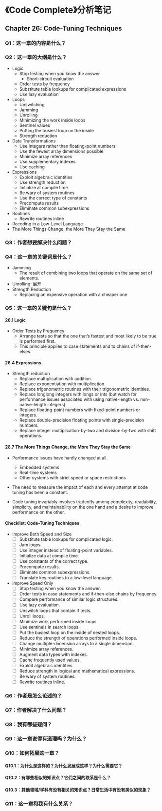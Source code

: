 # 《Code Complete》分析笔记

## Chapter 26: Code-Tuning Techniques

### Q1：这一章的内容是什么？

### Q2：这一章的大纲是什么？

- Logic
  - Stop testing when you know the answer
    - Short-circuit evaluation
  - Order tests by frequency
  - Substitute table lookups for complicated expressions
  - Use lazy evaluation
- Loops
  - Unswitching
  - Jamming
  - Unrolling
  - Minimizing the work inside loops
  - Sentinel values
  - Putting the busiest loop on the inside
  - Strength reduction
- Data Transformations
  - Use integers rather than floating-point numbers
  - Use the fewest array dimensions possible
  - Minimize array references
  - Use supplementary indexes
  - Use caching
- Expressions
  - Exploit algebraic identities
  - Use strength reduction
  - Initialize at compile time
  - Be wary of system routines
  - Use the correct type of constants
  - Precompute results
  - Eliminate common subexpressions
- Routines
  - Rewrite routines inline
- Recoding in a Low-Level Language
- The More Things Change, the More They Stay the Same

### Q3：作者想要解决什么问题？

### Q4：这一章的关键词是什么？

- Jamming
  - The result of combining two loops that operate on the same set of elements.
- Unrolling: 展开
- Strength Reduction
  - Replacing an expensive operation with a cheaper one

### Q5：这一章的关键句是什么？

#### 26.1 Logic

- Order Tests by Frequency
  - Arrange tests so that the one that’s fastest and most likely to be true is performed first.
  - This principle applies to case statements and to chains of if-then-elses.

#### 26.4 Expressions

- Strength reduction
  - Replace multiplication with addition.
  - Replace exponentiation with multiplication.
  - Replace trigonometric routines with their trigonometric identities.
  - Replace longlong integers with longs or ints
    (but watch for performance issues associated with using native-length vs. non-native-length integers)
  - Replace floating-point numbers with fixed-point numbers or integers.
  - Replace double-precision floating points with single-precision numbers.
  - Replace integer multiplication-by-two and division-by-two with shift operations.

#### 26.7 The More Things Change, the More They Stay the Same

- Performance issues have hardly changed at all.
  - Embedded systems
  - Real-time systems
  - Other systems with strict speed or space restrictions

- The need to measure the impact of each and every attempt at code tuning has been a constant.

- Code tuning invariably involves tradeoffs among complexity, readability, simplicity, and maintainability on the one hand and 
  a desire to improve performance on the other.

#### Checklist: Code-Tuning Techniques

- Improve Both Speed and Size
  - [ ] Substitute table lookups for complicated logic.
  - [ ] Jam loops.
  - [ ] Use integer instead of floating-point variables.
  - [ ] Initialize data at compile time.
  - [ ] Use constants of the correct type.
  - [ ] Precompute results.
  - [ ] Eliminate common subexpressions.
  - [ ] Translate key routines to a low-level language.

- Improve Speed Only
  - [ ] Stop testing when you know the answer.
  - [ ] Order tests in case statements and if-then-else chains by frequency.
  - [ ] Compare performance of similar logic structures.
  - [ ] Use lazy evaluation.
  - [ ] Unswitch loops that contain if tests.
  - [ ] Unroll loops.
  - [ ] Minimize work performed inside loops.
  - [ ] Use sentinels in search loops.
  - [ ] Put the busiest loop on the inside of nested loops.
  - [ ] Reduce the strength of operations performed inside loops.
  - [ ] Change multiple-dimension arrays to a single dimension.
  - [ ] Minimize array references.
  - [ ] Augment data types with indexes.
  - [ ] Cache frequently used values.
  - [ ] Exploit algebraic identities.
  - [ ] Reduce strength in logical and mathematical expressions.
  - [ ] Be wary of system routines.
  - [ ] Rewrite routines inline.

### Q6：作者是怎么论述的？

### Q7：作者解决了什么问题？

### Q8：我有哪些疑问？

### Q9：这一章说得有道理吗？为什么？

### Q10：如何拓展这一章？

#### Q10.1：为什么是这样的？为什么发展成这样？为什么需要它？

#### Q10.2：有哪些相似的知识点？它们之间的联系是什么？

#### Q10.3：其他领域/学科有没有相关的知识点？日常生活中有没有类似的现象？

### Q11：这一章和我有什么关系？


